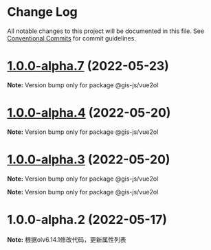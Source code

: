 # Change Log

All notable changes to this project will be documented in this file.
See [Conventional Commits](https://conventionalcommits.org) for commit guidelines.

# [1.0.0-alpha.7](https://github.com/panzhiyue/gis-js/compare/v1.0.0-alpha.2...v1.0.0-alpha.7) (2022-05-23)

**Note:** Version bump only for package @gis-js/vue2ol






# [1.0.0-alpha.4](https://github.com/panzhiyue/gis-js/compare/v1.0.0-alpha.2...v1.0.0-alpha.4) (2022-05-20)

**Note:** Version bump only for package @gis-js/vue2ol





# [1.0.0-alpha.3](https://github.com/panzhiyue/vue2ol/compare/v1.0.0-alpha.2...v1.0.0-alpha.3) (2022-05-20)

**Note:** Version bump only for package @gis-js/vue2ol







**Note:** Version bump only for package @gis-js/vue2ol





# 1.0.0-alpha.2 (2022-05-17)

**Note:** 根据olv6.14.1修改代码，更新属性列表
